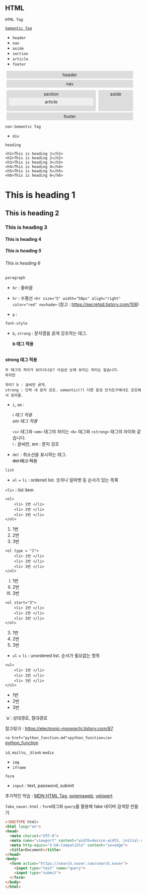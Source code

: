 ## HTML
`HTML Tag`

[`Semantic Tag`](https://www.w3schools.com/html/html5_semantic_elements.asp)
  - `header`
  - `nav`
  - `aside`
  - `section`
  - `article`
  - `footer`

<!DOCTYPE html>
<html lang="ko">
<head>
    <title>시맨틱 구조</title>
    <style type="text/css">
    body{width:440px;}
    header, nav, section, article, aside, footer{display:block; width:400px; margin:4px; padding:4px; background-color:#ddd; text-align:center;}
    section{float:left; width:280px; height:60px;}
    article{width:264px; background-color:#efefef;}
    aside{float:left; width:104px; height:60px;}
    footer{overflow:hidden;}
    </style>
</head>
<body>
    <header>header</header>
    <nav>nav</nav>
    <section>
    section
        <article>article</article>
    </section>
<aside>aside</aside>
<footer>footer</footer>
</body>
</html>



`non-Semantic Tag`
  - `div`



`heading`

```
<h1>This is heading 1</h1>
<h2>This is heading 2</h2>
<h3>This is heading 3</h3>
<h4>This is heading 4</h4>
<h5>This is heading 5</h5>
<h6>This is heading 6</h6>
```

<h1>This is heading 1</h1>
<h2>This is heading 2</h2>
<h3>This is heading 3</h3>
<h4>This is heading 4</h4>
<h5>This is heading 5</h5>
<h6>This is heading 6</h6>



`paragraph`
  - `br` : 줄바꿈
  - `hr` : 수평선 ` <hr size="5" width="50px" aligh="right" color="red" noshade> `
  (참고 : https://secretgd.tistory.com/106)
  
  - `p` : 



`font-style`
  - `b`, `strong` : 문자열을 굵게 강조하는 태그.
  
    <b>b 태그 적용</b>
  <br>
    <strong> strong 태그 적용 </strong>
    
    두 태그의 차이가 보이시나요? 사실상 눈에 보이는 차이는 없습니다.
    하지만 
    
    차이? b : 글씨만 굵게.
    strong : 단락 내 문자 강조. semantic(?) 다른 음성 인식도구에서도 강조해서 읽어줌.
  
  
  - `i`, `em` :
  
    <i>i 태그 적용</i>
    <br>
    <em>em 태그 적용</em>
    
    `<i>` 태그와 `<em>` 태그의 차이는 `<b>` 태그와 `<strong>` 태그의 차이와 같습니다.
    <br> i : 글씨만, em : 문자 강조
  - `del` : 취소선을 표시하는 태그.
   <br><del> del 태그 적용 </del>



`list`


  - `ol` + `li` : ordered list. 숫자나 알파벳 등 순서가 있는 목록
  
  `<li>` : list item
  ```
  <ol>
      <li> 1번 </li>
      <li> 2번 </li>
      <li> 3번 </li>
  </ol>
  ```
  <ol>
  <li> 1번 </li>
  <li> 2번 </li>
  <li> 3번 </li>
  </ol>
  
  ```
  <ol type = "I">
      <li> 1번 </li>
      <li> 2번 </li>
      <li> 3번 </li>
  </ol>
  ```
  <ol type = "I">
  <li> 1번 </li>
  <li> 2번 </li>
  <li> 3번 </li>
  </ol>
  
  ```
  <ol start="3">
      <li> 1번 </li>
      <li> 2번 </li>
      <li> 3번 </li>
  </ol>
  ```
  
  <ol start="3">
  <li> 1번 </li>
  <li> 2번 </li>
  <li> 3번 </li>
  </ol>
  
  - `ul` + `li` : unordered list. 순서가 필요없는 항목
  
  ```
  <ul>
      <li> 1번 </li>
      <li> 2번 </li>
      <li> 3번 </li>
  </ul>
  ```
  <ul>
  <li> 1번 </li>
  <li> 2번 </li>
  <li> 3번 </li>
  </ul>
`a`: 상대경로, 절대경로

참고링크 : https://electronic-moongchi.tistory.com/87

`<a href="python_function.md">python_function</a>`
<br><a href="python_function.md" title="title 속성">python_function</a>


`id`, `mailto`, `_blank`
`media`
  - `img`
  - `iframe`



`form`
  - `input` : text, password, submit

추가적인 학습 : [MDN HTML Tag](https://developer.mozilla.org/en-US/docs/Web/HTML/Element), [poiemaweb](https://poiemaweb.com/), [velopert](https://velopert.com)




`fake_naver.html` : `form`태그와 `query`를 활용해 fake 네이버 검색창 만들기
```html
<!DOCTYPE html>
<html lang="en">
<head>
  <meta charset="UTF-8">
  <meta name="viewport" content="width=device-width, initial-scale=1.0">
  <meta http-equiv="X-UA-Compatible" content="ie=edge">
  <title>Document</title>
</head>
<body>
  <form action="https://search.naver.com/search.naver">
    <input type="text" name="query">
    <input type="submit">
  </form>
</body>
</html>
```